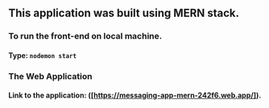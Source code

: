 ## This application was built using MERN stack. 

### To run the front-end on local machine.

#### Type: `nodemon start`

### The Web Application

#### Link to the application: ([https://messaging-app-mern-242f6.web.app/]).
